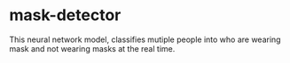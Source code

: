 # mask-detector
This neural network model, classifies mutiple people into who are wearing mask and not wearing masks at the real time.

